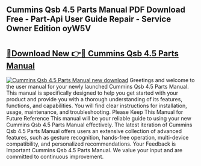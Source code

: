 ## Cummins Qsb 4.5 Parts Manual PDF Download Free - Part-Api User Guide Repair - Service Owner Edition oyW5V

# <h2><a href="http://bc2145.oget.top/?id=Cummins+Qsb+4.5+Parts+Manual">🔗Download New 👉🔴 Cummins Qsb 4.5 Parts Manual</a></h2>

[![Cummins Qsb 4.5 Parts Manual new download](https://i.imgur.com/5g1atiW.png)](http://bc2145.oget.top/?id=Cummins+Qsb+4.5+Parts+Manual)
Greetings and welcome to the user manual for your newly launched Cummins Qsb 4.5 Parts Manual. This manual is specifically designed to help you get started with your product and provide you with a thorough understanding of its features, functions, and capabilities. You will find clear instructions for installation, usage, maintenance, and troubleshooting. Please Keep This Manual for Future Reference This manual will be your reliable guide to using your new Cummins Qsb 4.5 Parts Manual effectively. The latest iteration of Cummins Qsb 4.5 Parts Manual offers users an extensive collection of advanced features, such as gesture recognition, hands-free operation, multi-device compatibility, and personalized recommendations. Your Feedback is Important Cummins Qsb 4.5 Parts Manual. We value your input and are committed to continuous improvement.

